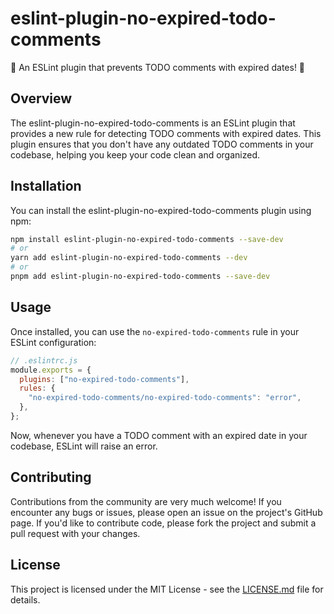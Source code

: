 # eslint-plugin-no-expired-todo-comments

🎉 An ESLint plugin that prevents TODO comments with expired dates! 🎉

## Overview

The eslint-plugin-no-expired-todo-comments is an ESLint plugin that provides a new rule for detecting TODO comments with expired dates. This plugin ensures that you don't have any outdated TODO comments in your codebase, helping you keep your code clean and organized.

## Installation

You can install the eslint-plugin-no-expired-todo-comments plugin using npm:

```sh
npm install eslint-plugin-no-expired-todo-comments --save-dev
# or
yarn add eslint-plugin-no-expired-todo-comments --dev
# or
pnpm add eslint-plugin-no-expired-todo-comments --save-dev
```

## Usage

Once installed, you can use the `no-expired-todo-comments` rule in your ESLint configuration:

```javascript
// .eslintrc.js
module.exports = {
  plugins: ["no-expired-todo-comments"],
  rules: {
    "no-expired-todo-comments/no-expired-todo-comments": "error",
  },
};
```

Now, whenever you have a TODO comment with an expired date in your codebase, ESLint will raise an error.

## Contributing

Contributions from the community are very much welcome! If you encounter any bugs or issues, please open an issue on the project's GitHub page. If you'd like to contribute code, please fork the project and submit a pull request with your changes.

## License

This project is licensed under the MIT License - see the [LICENSE.md](LICENSE.md) file for details.
